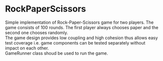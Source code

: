 # RockPaperScissors
Simple implementation of Rock-Paper-Scissors game for two players. The game consists of 100 rounds. The first player always chooses paper and the second one chooses randomly. <br>
The game design provides low coupling and high cohesion thus allows easy test coverage i.e. game components can be tested separately without impact on each other. <br>
GameRunner class shoud be used to run the game.
